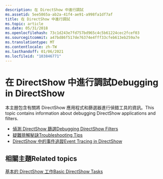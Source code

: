 ```yaml
---
description: 在 DirectShow 中進行調試
ms.assetid: 5ee5865a-ab2a-41f4-ae91-a998fa1df7af
title: 在 DirectShow 中進行調試
ms.topic: article
ms.date: 05/31/2018
ms.openlocfilehash: 73c1d243e7fd757bd965c4c5b61224cec2fcef03
ms.sourcegitcommit: a47bd86f517de76374e4fff33cfeb613eb259a7e
ms.translationtype: MT
ms.contentlocale: zh-TW
ms.lasthandoff: 01/06/2021
ms.locfileid: "103846771"
---
```

# <a name="debugging-in-directshow"></a><span data-ttu-id="fd302-103">在 DirectShow 中進行調試</span><span class="sxs-lookup"><span data-stu-id="fd302-103">Debugging in DirectShow</span></span>

<span data-ttu-id="fd302-104">本主題包含有關將 DirectShow 應用程式和篩選器進行偵錯工具的資訊。</span><span class="sxs-lookup"><span data-stu-id="fd302-104">This topic contains information about debugging DirectShow applications and filters.</span></span>

-   [<span data-ttu-id="fd302-105">偵測 DirectShow 篩選</span><span class="sxs-lookup"><span data-stu-id="fd302-105">Debugging DirectShow Filters</span></span>](debugging-directshow-filters.md)
-   [<span data-ttu-id="fd302-106">疑難排解秘訣</span><span class="sxs-lookup"><span data-stu-id="fd302-106">Troubleshooting Tips</span></span>](troubleshooting-tips.md)
-   [<span data-ttu-id="fd302-107">DirectShow 中的事件追蹤</span><span class="sxs-lookup"><span data-stu-id="fd302-107">Event Tracing in DirectShow</span></span>](event-tracing-in-directshow.md)

## <a name="related-topics"></a><span data-ttu-id="fd302-108">相關主題</span><span class="sxs-lookup"><span data-stu-id="fd302-108">Related topics</span></span>

<dl> <dt>

[<span data-ttu-id="fd302-109">基本的 DirectShow 工作</span><span class="sxs-lookup"><span data-stu-id="fd302-109">Basic DirectShow Tasks</span></span>](basic-directshow-tasks.md)
</dt> </dl>

 

 



